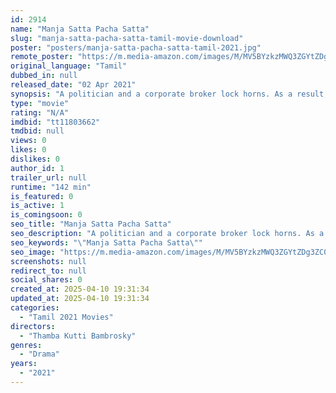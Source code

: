 ```yaml
---
id: 2914
name: "Manja Satta Pacha Satta"
slug: "manja-satta-pacha-satta-tamil-movie-download"
poster: "posters/manja-satta-pacha-satta-tamil-2021.jpg"
remote_poster: "https://m.media-amazon.com/images/M/MV5BYzkzMWQ3ZGYtZDg3ZC00MWUzLTg0NDctYmU1MDg2Y2Y4YmZhXkEyXkFqcGdeQXVyMTI1NDAzMzM0._V1_SX300.jpg"
original_language: "Tamil"
dubbed_in: null
released_date: "02 Apr 2021"
synopsis: "A politician and a corporate broker lock horns. As a result, the politician faces an Income Tax raid. On the same day, a couple of youngsters plan to rob an ATM. As the IT raid and the ATM robbery has some connection, the youngste..."
type: "movie"
rating: "N/A"
imdbid: "tt11803662"
tmdbid: null
views: 0
likes: 0
dislikes: 0
author_id: 1
trailer_url: null
runtime: "142 min"
is_featured: 0
is_active: 1
is_comingsoon: 0
seo_title: "Manja Satta Pacha Satta"
seo_description: "A politician and a corporate broker lock horns. As a result, the politician faces an Income Tax raid. On the same day, a couple of youngsters plan to rob an ATM. As the IT raid and the ATM robbery has some connection, the youngste..."
seo_keywords: "\"Manja Satta Pacha Satta\""
seo_image: "https://m.media-amazon.com/images/M/MV5BYzkzMWQ3ZGYtZDg3ZC00MWUzLTg0NDctYmU1MDg2Y2Y4YmZhXkEyXkFqcGdeQXVyMTI1NDAzMzM0._V1_SX300.jpg"
screenshots: null
redirect_to: null
social_shares: 0
created_at: 2025-04-10 19:31:34
updated_at: 2025-04-10 19:31:34
categories:
  - "Tamil 2021 Movies"
directors:
  - "Thamba Kutti Bambrosky"
genres:
  - "Drama"
years:
  - "2021"
---
```

